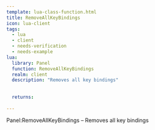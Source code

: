 ```yaml
---
template: lua-class-function.html
title: RemoveAllKeyBindings
icon: lua-client
tags:
  - lua
  - client
  - needs-verification
  - needs-example
lua:
  library: Panel
  function: RemoveAllKeyBindings
  realm: client
  description: "Removes all key bindings"
  
  
  returns:
    
---
```


<div class="lua__search__keywords">
Panel:RemoveAllKeyBindings &#x2013; Removes all key bindings
</div>
